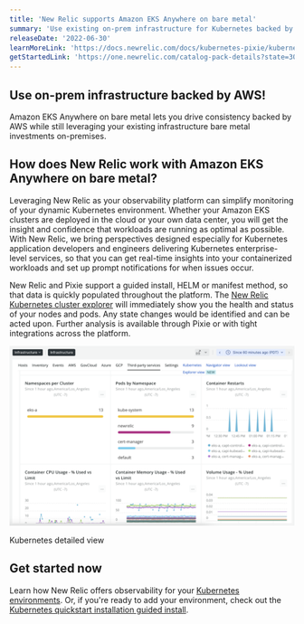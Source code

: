 ```yaml
---
title: 'New Relic supports Amazon EKS Anywhere on bare metal' 
summary: 'Use existing on-prem infrastructure for Kubernetes backed by AWS.' 
releaseDate: '2022-06-30' 
learnMoreLink: 'https://docs.newrelic.com/docs/kubernetes-pixie/kubernetes-integration/get-started/introduction-kubernetes-integration/' 
getStartedLink: 'https://one.newrelic.com/catalog-pack-details?state=30e80071-6fdf-2f08-e76d-8c737005977e'
---
```

## Use on-prem infrastructure backed by AWS!
Amazon EKS Anywhere on bare metal lets you drive consistency backed by AWS while still leveraging your existing infrastructure bare metal investments on-premises.

## How does New Relic work with Amazon EKS Anywhere on bare metal?
Leveraging New Relic as your observability platform can simplify monitoring of your dynamic Kubernetes environment. Whether your Amazon EKS clusters are deployed in the cloud or your own data center, you will get the insight and confidence that workloads are running as optimal as possible. With New Relic, we bring perspectives designed especially for Kubernetes application developers and engineers delivering Kubernetes enterprise-level services, so that you can get real-time insights into your containerized workloads and set up prompt notifications for when issues occur.

New Relic and Pixie support a guided install, HELM or manifest method, so that data is quickly populated throughout the platform. The [New Relic Kubernetes cluster explorer](https://docs.newrelic.com/docs/kubernetes-pixie/kubernetes-integration/understand-use-data/kubernetes-cluster-explorer/) will immediately show you the health and status of your nodes and pods. Any state changes would be identified and can be acted upon. Further analysis is available through Pixie or with tight integrations across the platform.

![Kubernetes detailed view](./images/K8sDetailedView.png "Kubernetes detailed view")
<figcaption>Kubernetes detailed view</figcaption>

## Get started now
Learn how New Relic offers observability for your [Kubernetes environments](https://docs.newrelic.com/docs/kubernetes-pixie/kubernetes-integration/get-started/introduction-kubernetes-integration/). Or, if you're ready to add your environment, check out the [Kubernetes quickstart installation guided install](https://one.newrelic.com/catalog-pack-details?state=30e80071-6fdf-2f08-e76d-8c737005977e).
